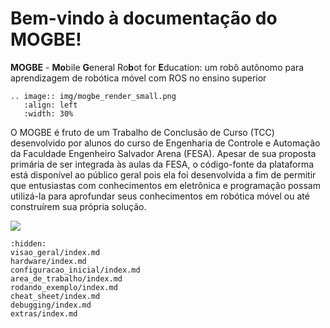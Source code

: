 <!--.. mogbe documentation master file, created by
   sphinx-quickstart on Fri May 24 20:02:36 2024.
   You can adapt this file completely to your liking, but it should at least
   contain the root `toctree` directive.

Bem-vindo à documentação do MOGBE!
==================================

- Apresentação
- Direcionamento

.. toctree::
   :hidden:
   
   1_visao_geral/index.md
   2_configuracao_inicial/index.md
   3_area_de_trabalho/index.md
   4_rodando_exemplo/index.md
   5_cheat_sheet/index.md
   6_extras/index.md
   7_teste/index.md



Indices and tables
==================

* :ref:`genindex`
* :ref:`modindex`
* :ref:`search`-->

# Bem-vindo à documentação do MOGBE!

**MOGBE** - **Mo**bile **G**eneral Ro**b**ot for **E**ducation: um robô autônomo para aprendizagem de robótica móvel com ROS no ensino superior

```{eval-rst}
.. image:: img/mogbe_render_small.png
   :align: left
   :width: 30%
```
O MOGBE é fruto de um Trabalho de Conclusão de Curso (TCC) desenvolvido por alunos do curso de Engenharia de Controle e Automação da Faculdade Engenheiro Salvador Arena (FESA). Apesar de sua proposta primária de ser integrada às aulas da FESA, o código-fonte da plataforma está disponível ao público geral pois ela foi desenvolvida a fim de permitir que entusiastas com conhecimentos em eletrônica e programação possam utilizá-la para aprofundar seus conhecimentos em robótica móvel ou até construírem sua própria solução.

![](img/demo_tcc_small.gif)

<!--```{eval-rst}
.. image:: img/mogbe_render_small.png
    :width: 45%
.. image:: img/demo_tcc_small.gif
    :width: 45%
```-->

<!--
| ![mogbe_render_small](img/mogbe_render_small.png) | ![demo_tcc_small](img/demo_tcc_small.gif) |
| --- | --- |
-->

```{toctree}
:hidden:
visao_geral/index.md
hardware/index.md
configuracao_inicial/index.md
area_de_trabalho/index.md
rodando_exemplo/index.md
cheat_sheet/index.md
debugging/index.md
extras/index.md

